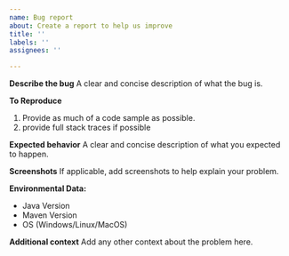```yaml
---
name: Bug report
about: Create a report to help us improve
title: ''
labels: ''
assignees: ''

---
```


**Describe the bug**
A clear and concise description of what the bug is.

**To Reproduce**
1. Provide as much of a code sample as possible.
2. provide full stack traces if possible

**Expected behavior**
A clear and concise description of what you expected to happen.

**Screenshots**
If applicable, add screenshots to help explain your problem.

**Environmental Data:**
 - Java Version
 - Maven Version
- OS (Windows/Linux/MacOS)

**Additional context**
Add any other context about the problem here.